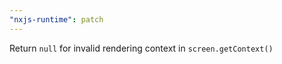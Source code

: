 ```yaml
---
"nxjs-runtime": patch
---
```


Return `null` for invalid rendering context in `screen.getContext()`
